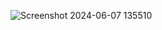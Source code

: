 ![Screenshot 2024-06-07 135510](https://github.com/includewasim/temperature-converter/assets/126346728/ebd591a6-5f05-4bef-8837-9df437056ec6)
